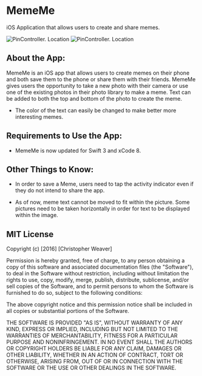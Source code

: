 # MemeMe
iOS Application that allows users to create and share memes.


![PinController. Location](https://github.com/crweaver225/Virtual-Race/blob/master/screenshots/CreateMeme.png)
![PinController. Location](https://github.com/crweaver225/Virtual-Race/blob/master/screenshots/SharedMemes_CollectionView.png)

## About the App:

MemeMe is an iOS app that allows users to create memes on their phone and both save them to the phone or share them with their friends. MemeMe gives users the opportunity to take a new photo with their camera or use one of the existing photos in their photo library to make a meme. Text can be added to both the top and bottom of the photo to create the meme. 

- The color of the text can easily be changed to make better more interesting memes.

## Requirements to Use the App:

- MemeMe is now updated for Swift 3 and xCode 8.

## Other Things to Know:

- In order to save a Meme, users need to tap the activity indicator even if they do not intend to share the app. 

- As of now, meme text cannot be moved to fit within the picture. Some pictures need to be taken horizontally in order for text to be displayed within the image. 

## MIT License

Copyright (c) [2016] [Christopher Weaver]

Permission is hereby granted, free of charge, to any person obtaining a copy
of this software and associated documentation files (the "Software"), to deal
in the Software without restriction, including without limitation the rights
to use, copy, modify, merge, publish, distribute, sublicense, and/or sell
copies of the Software, and to permit persons to whom the Software is
furnished to do so, subject to the following conditions:

The above copyright notice and this permission notice shall be included in all
copies or substantial portions of the Software.

THE SOFTWARE IS PROVIDED "AS IS", WITHOUT WARRANTY OF ANY KIND, EXPRESS OR
IMPLIED, INCLUDING BUT NOT LIMITED TO THE WARRANTIES OF MERCHANTABILITY,
FITNESS FOR A PARTICULAR PURPOSE AND NONINFRINGEMENT. IN NO EVENT SHALL THE
AUTHORS OR COPYRIGHT HOLDERS BE LIABLE FOR ANY CLAIM, DAMAGES OR OTHER
LIABILITY, WHETHER IN AN ACTION OF CONTRACT, TORT OR OTHERWISE, ARISING FROM,
OUT OF OR IN CONNECTION WITH THE SOFTWARE OR THE USE OR OTHER DEALINGS IN THE
SOFTWARE.
